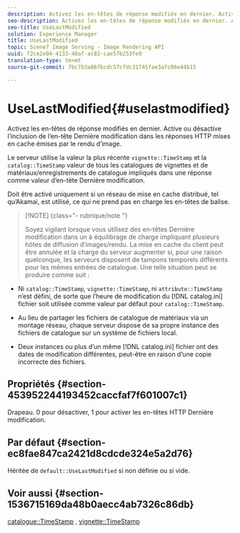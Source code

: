 ```yaml
---
description: Activez les en-têtes de réponse modifiés en dernier. Active ou désactive l’inclusion de l’en-tête Dernière modification dans les réponses HTTP mises en cache émises par le rendu d’image.
seo-description: Activez les en-têtes de réponse modifiés en dernier. Active ou désactive l’inclusion de l’en-tête Dernière modification dans les réponses HTTP mises en cache émises par le rendu d’image.
seo-title: UseLastModified
solution: Experience Manager
title: UseLastModified
topic: Scene7 Image Serving - Image Rendering API
uuid: f2ce2e04-4133-40af-ac82-cae57b253fe9
translation-type: tm+mt
source-git-commit: 7bc7b3a86fbcdc57cfdc31745fae3afc06e44b15

---
```



# UseLastModified{#uselastmodified}

Activez les en-têtes de réponse modifiés en dernier. Active ou désactive l’inclusion de l’en-tête Dernière modification dans les réponses HTTP mises en cache émises par le rendu d’image.

Le serveur utilise la valeur la plus récente `vignette::TimeStamp` et la `catalog::TimeStamp` valeur de tous les catalogues de vignettes et de matériaux/enregistrements de catalogue impliqués dans une réponse comme valeur d’en-tête Dernière modification.

Doit être activé uniquement si un réseau de mise en cache distribué, tel qu’Akamai, est utilisé, ce qui ne prend pas en charge les en-têtes de balise.

>[!NOTE] {class=&quot;- rubrique/note &quot;}
>
>Soyez vigilant lorsque vous utilisez des en-têtes Dernière modification dans un à équilibrage de charge  impliquant plusieurs hôtes de diffusion d’images/rendu. La mise en cache du client peut être annulée et la charge du serveur augmenter si, pour une raison quelconque, les serveurs disposent de tampons temporels différents pour les mêmes entrées de catalogue. Une telle situation peut se produire comme suit :

* Ni `catalog::TimeStamp`, `vignette::TimeStamp`, ni `attribute::TimeStamp` n’est défini, de sorte que l’heure de modification du [!DNL catalog.ini] fichier soit utilisée comme valeur par défaut pour `catalog::TimeStamp`.

* Au lieu de partager les fichiers de catalogue de matériaux via un montage réseau, chaque serveur dispose de sa propre instance des fichiers de catalogue sur un système de fichiers local.
* Deux instances ou plus d’un même [!DNL catalog.ini] fichier ont des dates de modification différentes, peut-être en raison d’une copie incorrecte des fichiers.

## Propriétés {#section-453952244193452caccfaf7f601007c1}

Drapeau. 0 pour désactiver, 1 pour activer les en-têtes HTTP Dernière modification.

## Par défaut {#section-ec8fae847ca2421d8cdcde324e5a2d76}

Héritée de `default::UseLastModified` si non définie ou si vide.

## Voir aussi {#section-1536715169da48b0aecc4ab7326c86db}

[catalogue::TimeStamp](../../../../../ir-api/material-cat/image-rendering-api-ref/c-ir-material-catalog/c-ir-material-data-reference/r-ir-timestamp-dataref.md#reference-6daf7973dc4f4b4e9e8165756db7c319) , [vignette::TimeStamp](../../../../../ir-api/material-cat/image-rendering-api-ref/c-ir-material-catalog/c-ir-vignette-map-reference/r-ir-timestamp-vignette.md#reference-d57cdd40a6a645d199dbb1d56cc85bc1)
